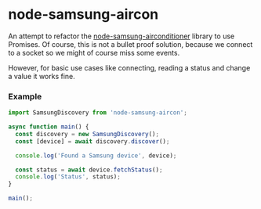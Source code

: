 # node-samsung-aircon

An attempt to refactor the  [node-samsung-airconditioner](https://github.com/zyrorl/node-samsung-airconditioner) library to use Promises.
Of course, this is not a bullet proof solution, because we connect to a socket so 
we might of course miss some events.

However, for basic use cases like connecting, reading a status and change a value it works fine.

### Example
```javascript
import SamsungDiscovery from 'node-samsung-aircon';

async function main() {
  const discovery = new SamsungDiscovery();
  const [device] = await discovery.discover();

  console.log('Found a Samsung device', device);

  const status = await device.fetchStatus();
  console.log('Status', status);
}

main();
```